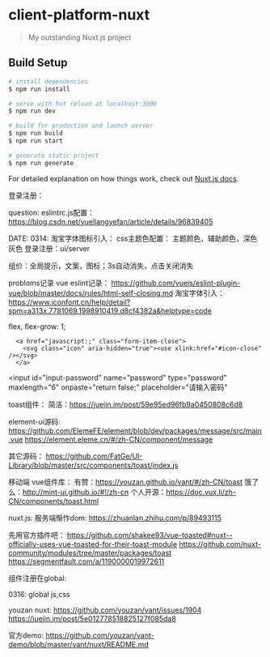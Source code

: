 # client-platform-nuxt

> My outstanding Nuxt.js project

## Build Setup

``` bash
# install dependencies
$ npm run install

# serve with hot reload at localhost:3000
$ npm run dev

# build for production and launch server
$ npm run build
$ npm run start

# generate static project
$ npm run generate
```

For detailed explanation on how things work, check out [Nuxt.js docs](https://nuxtjs.org).

登录注册：

question:
eslintrc.js配置： https://blog.csdn.net/yueliangyefan/article/details/96839405

DATE:
0314:
淘宝字体图标引入：
css主题色配置：
主题颜色，辅助颜色，深色灰色
登录注册：ui/server

组价：全局提示，文案，图标；3s自动消失，点击关闭消失

probloms记录
vue eslint记录：
https://github.com/vuejs/eslint-plugin-vue/blob/master/docs/rules/html-self-closing.md
淘宝字体引入：
https://www.iconfont.cn/help/detail?spm=a313x.7781069.1998910419.d8cf4382a&helptype=code

flex, flex-grow: 1;

<!-- <svg class="icon" aria-hidden="true"><use xlink:href="#icon-close"></use></svg> -->
      <a href="javascript:;" class="form-item-close">
        <svg class="icon" aria-hidden="true"><use xlink:href="#icon-close" /></svg>
      </a>

<input
  id="input-password"
  name="password"
  type="password"
  maxlength="6"
  onpaste="return false;"
  placeholder="请输入密码"


toast组件：
简洁：https://juejin.im/post/59e95ed96fb9a0450808c6d8

element-ui源码:
https://github.com/ElemeFE/element/blob/dev/packages/message/src/main.vue
https://element.eleme.cn/#/zh-CN/component/message

其它源码：
https://github.com/FatGe/UI-Library/blob/master/src/components/toast/index.js

移动端 vue组件库：
有赞：https://youzan.github.io/vant/#/zh-CN/toast
饿了么：http://mint-ui.github.io/#!/zh-cn
个人开源：https://doc.vux.li/zh-CN/components/toast.html

nuxt.js: 服务端惭怍dom:
https://zhuanlan.zhihu.com/p/89493115

先用官方插件吧：
https://github.com/shakee93/vue-toasted#nuxt--officially-uses-vue-toasted-for-their-toast-module
https://github.com/nuxt-community/modules/tree/master/packages/toast
https://segmentfault.com/a/1190000019972611

组件注册在global:


0316:
global js,css

youzan nuxt:
https://github.com/youzan/vant/issues/1904
https://juejin.im/post/5e012778518825127f085da8

官方demo: https://github.com/youzan/vant-demo/blob/master/vant/nuxt/README.md
